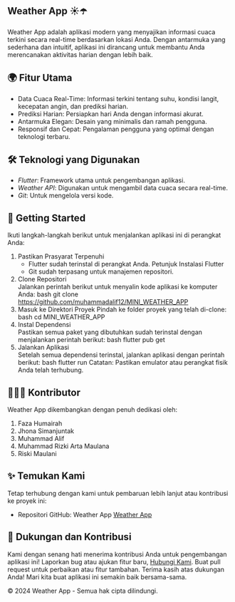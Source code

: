 ## Weather App ☀️☂️
Weather App adalah aplikasi modern yang menyajikan informasi cuaca terkini secara real-time berdasarkan lokasi Anda. Dengan antarmuka yang sederhana dan intuitif, aplikasi ini dirancang untuk membantu Anda merencanakan aktivitas harian dengan lebih baik.


## 🌍 Fitur Utama
- Data Cuaca Real-Time: Informasi terkini tentang suhu, kondisi langit, kecepatan angin, dan prediksi harian.
- Prediksi Harian: Persiapkan hari Anda dengan informasi akurat.
- Antarmuka Elegan: Desain yang minimalis dan ramah pengguna.
- Responsif dan Cepat: Pengalaman pengguna yang optimal dengan teknologi terbaru.


## 🛠️ Teknologi yang Digunakan  
- *Flutter*: Framework utama untuk pengembangan aplikasi.  
- *Weather API*: Digunakan untuk mengambil data cuaca secara real-time.  
- *Git*: Untuk mengelola versi kode.  


## 🔄 Getting Started
Ikuti langkah-langkah berikut untuk menjalankan aplikasi ini di perangkat Anda:
1. Pastikan Prasyarat Terpenuhi   
   - Flutter sudah terinstal di perangkat Anda. Petunjuk Instalasi Flutter
   - Git sudah terpasang untuk manajemen repositori.
2. Clone Repositori   
   Jalankan perintah berikut untuk menyalin kode aplikasi ke komputer Anda:
bash
    git clone https://github.com/muhammadalif12/MINI_WEATHER_APP
3. Masuk ke Direktori Proyek 
   Pindah ke folder proyek yang telah di-clone:
bash
   cd MINI_WEATHER_APP
4. Instal Dependensi  
   Pastikan semua paket yang dibutuhkan sudah terinstal dengan menjalankan perintah berikut:
bash
   flutter pub get
5. Jalankan Aplikasi   
   Setelah semua dependensi terinstal, jalankan aplikasi dengan perintah berikut:
bash
   flutter run
Catatan: Pastikan emulator atau perangkat fisik Anda telah terhubung.


## 👨‍👩‍👦 Kontributor
Weather App dikembangkan dengan penuh dedikasi oleh:
1. Faza Humairah
2. Jhona Simanjuntak
3. Muhammad Alif
4. Muhammad Rizki Arta Maulana
5. Riski Maulani


## ✨ Temukan Kami
Tetap terhubung dengan kami untuk pembaruan lebih lanjut atau kontribusi ke proyek ini:
- Repositori GitHub: Weather App [Weather App](https://github.com/muhammadalif69/MINI_WEATHER_APP/edit/faza/README.md)


## 🌟 Dukungan dan Kontribusi
Kami dengan senang hati menerima kontribusi Anda untuk pengembangan aplikasi ini!
Laporkan bug atau ajukan fitur baru, [Hubungi Kami](https://wa.me/+6285262128251).
Buat pull request untuk perbaikan atau fitur tambahan.
Terima kasih atas dukungan Anda! Mari kita buat aplikasi ini semakin baik bersama-sama.

© 2024 Weather App - Semua hak cipta dilindungi.

